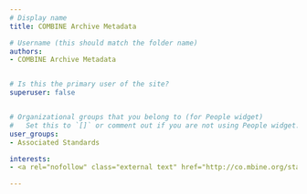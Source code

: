 ```yaml
---
# Display name
title: COMBINE Archive Metadata

# Username (this should match the folder name)
authors:
- COMBINE Archive Metadata


# Is this the primary user of the site?
superuser: false


# Organizational groups that you belong to (for People widget)
#   Set this to `[]` or comment out if you are not using People widget.
user_groups:
- Associated Standards

interests:
- <a rel="nofollow" class="external text" href="http://co.mbine.org/standards/omex-metadata">COMBINE archive metadata</a> provides a harmonized, community-driven approach for annotating a variety of standardized model and data representation formats within a COMBINE archive.

---
```

